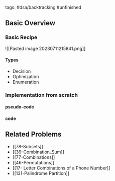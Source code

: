 tags: #dsa/backtracking #unfinished 


## Basic Overview

### Basic Recipe
![[Pasted image 20230711215841.png]]

#### Types
- Decision
- Optimization
- Enumeration

### Implementation from scratch
#### pseudo-code

#### code

## Related Problems
- [[78-Subsets]]
- [[39-Combination_Sum]]
- [[77-Combinations]]
- [[46-Permutations]]
- [[17- Letter Combinations of a Phone Number]]
- [[131-Palindrome Partition]]


